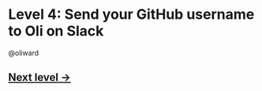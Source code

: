 # Level 4: Send your GitHub username to Oli on Slack

@oliward

## [Next level →](05-ssh-authentication.md)